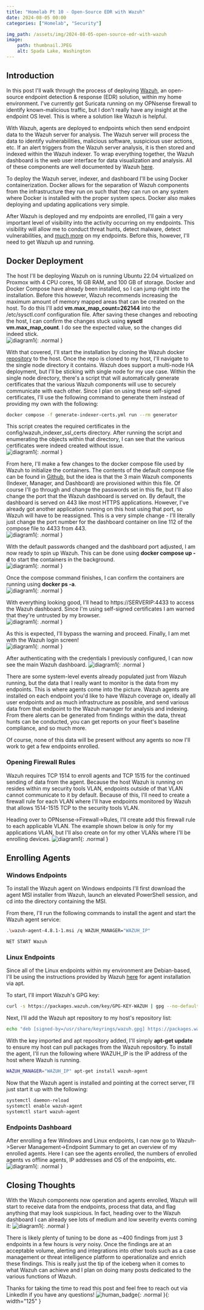 ```yaml
---
title: "Homelab Pt 10 - Open-Source EDR with Wazuh"
date: 2024-08-05 00:00
categories: ["Homelab", "Security"]

img_path: /assets/img/2024-08-05-open-source-edr-with-wazuh
image:
    path: thumbnail.JPEG
    alt: Spada Lake, Washington
---
```

## Introduction
In this post I'll walk through the process of deploying [Wazuh](https://wazuh.com/), an open-source endpoint detection & response (EDR) solution, within my home environment. I've currently got Suricata running on my OPNsense firewall to identify known-malicious traffic, but I don't really have any insight at the endpoint OS level. This is where a solution like Wazuh is helpful. 

With Wazuh, agents are deployed to endpoints which then send endpoint data to the Wazuh server for analysis.  The Wazuh server will process the data to identify vulnerabilities, malicious software, suspicious user actions, etc. If an alert triggers from the Wazuh server analysis, it is then stored and indexed within the Wazuh indexer. To wrap everything together, the Wazuh dashboard is the web user interface for data visualization and analysis. All of these components are well documented by Wazuh [here](https://documentation.wazuh.com/current/getting-started/components/index.html).

To deploy the Wazuh server, indexer, and dashboard I'll be using Docker containerization. Docker allows for the separation of Wazuh components from the infrastructure they run on such that they can run on any system where Docker is installed with the proper system specs. Docker also makes deploying and updating applications very simple. 

After Wazuh is deployed and my endpoints are enrolled, I'll gain a very important level of visibility into the activity occurring on my endpoints. This visibility will allow me to conduct threat hunts, detect malware, detect vulnerabilities, and [much more](https://documentation.wazuh.com/current/getting-started/use-cases/index.html) on my endpoints. Before this, however, I'll need to get Wazuh up and running.

## Docker Deployment
The host I'll be deploying Wazuh on is running Ubuntu 22.04 virtualized on Proxmox with 4 CPU cores, 16 GB RAM, and 100 GB of storage. Docker and Docker Compose have already been installed, so I can jump right into the installation. Before this however, Wazuh recommends increasing the maximum amount of memory mapped areas that can be created on the host. To do this I'll add **vm.max_map_count=262144** into the /etc/sysctl.conf configuration file. After saving these changes and rebooting the host, I can confirm the changes stuck using **sysctl vm.max_map_count**. I do see the expected value, so the changes did indeed stick.  
![diagram1](1.png){: .normal }  

With that covered, I'll start the installation by cloning the Wazuh docker [repository](https://github.com/wazuh/wazuh-docker) to the host. Once the repo is cloned to my host, I'll navigate to the single node directory it contains. Wazuh does support a multi-node HA deployment, but I'll be sticking with single node for my use case. Within the single node directory, there's a script that will automatically generate certificates that the various Wazuh components will use to securely communicate with each other. Since I plan on using these self-signed certificates, I'll use the following command to generate them instead of providing my own with the following:
```bash
docker compose -f generate-indexer-certs.yml run --rm generator
```

This script creates the required certificates in the config/wazuh_indexer_ssl_certs directory. After running the script and enumerating the objects within that directory, I can see that the various certificates were indeed created without issue.  
![diagram1](2.png){: .normal }  

From here, I'll make a few changes to the docker compose file used by Wazuh to initialize the containers. The contents of the default compose file can be found in [Github](https://github.com/wazuh/wazuh-docker/blob/master/single-node/docker-compose.yml), but the idea is that the 3 main Wazuh components (Indexer, Manager, and Dashboard) are provisioned within this file. Of course I'll go through and change the passwords set in this fle, but I'll also change the port that the Wazuh dashboard is served on. By default, the dashboard is served on 443 like most HTTPS applications. However, I've already got another application running on this host using that port, so Wazuh will have to be reassigned. This is a very simple change - I'll literally just change the port number for the dashboard container on line 112 of the compose file to 4433 from 443.  
![diagram1](3.png){: .normal }  

With the default passwords changed and the dashboard port adjusted, I am now ready to spin up Wazuh. This can be done using **docker compose up -d** to start the containers in the background.  
![diagram1](4.png){: .normal }  

Once the compose command finishes, I can confirm the containers are running using **docker ps -a**.  
![diagram1](5.png){: .normal }  

With everything looking good, I'll head to https://SERVERIP:4433 to access the Wazuh dashboard. Since I'm using self-signed certificates I am warned that they're untrusted by my browser.  
![diagram1](6.png){: .normal }  

As this is expected, I'll bypass the warning and proceed. Finally, I am met with the Wazuh login screen!  
![diagram1](7.png){: .normal }  

After authenticating with the credentials I previously configured, I can now see the main Wazuh dashboard.
![diagram1](8.png){: .normal }  

There are some system-level events already populated just from Wazuh running, but the data that I really want to monitor is the data from my endpoints. This is where agents come into the picture. Wazuh agents are installed on each endpoint you'd like to have Wazuh coverage on, ideally all user endpoints and as much infrastructure as possible, and send various data from that endpoint to the Wazuh manager for analysis and indexing. From there alerts can be generated from findings within the data, threat hunts can be conducted, you can get reports on your fleet's baseline compliance, and so much more.

Of course, none of this data will be present without any agents so now I'll work to get a few endpoints enrolled.

### Opening Firewall Rules
Wazuh requires TCP 1514 to enroll agents and TCP 1515 for the continued sending of data from the agent. Because the host Wazuh is running on resides within my security tools VLAN, endpoints outside of that VLAN cannot communicate to it by default. Because of this, I'll need to create a firewall rule for each VLAN where I'll have endpoints monitored by Wazuh that allows 1514-1515 TCP to the security tools VLAN.

Heading over to OPNsense->Firewall->Rules, I'll create add this firewall rule to each applicable VLAN. The example shown below is only for my applications VLAN, but I'll also create on for my other VLANs where I'll be enrolling devices.
![diagram1](9.png){: .normal }  

## Enrolling Agents

### Windows Endpoints
To install the Wazuh agent on Windows endpoints I'll first download the agent MSI installer from Wazuh, launch an elevated PowerShell session, and cd into the directory containing the MSI.

From there, I'll run the following commands to install the agent and start the Wazuh agent service:
```bash
.\wazuh-agent-4.8.1-1.msi /q WAZUH_MANAGER="WAZUH_IP"

NET START Wazuh
```

### Linux Endpoints
Since all of the Linux endpoints within my environment are Debian-based, I'll be using the instructions provided by Wazuh [here](https://documentation.wazuh.com/current/installation-guide/wazuh-agent/wazuh-agent-package-linux.html) for agent installation via apt.

To start, I'll import Wazuh's GPG key:  
```bash
curl -s https://packages.wazuh.com/key/GPG-KEY-WAZUH | gpg --no-default-keyring --keyring gnupg-ring:/usr/share/keyrings/wazuh.gpg --import && chmod 644 /usr/share/keyrings/wazuh.gpg
```

Next, I'll add the Wazuh apt repository to my host's repository list:
```bash
echo "deb [signed-by=/usr/share/keyrings/wazuh.gpg] https://packages.wazuh.com/4.x/apt/ stable main" | tee -a /etc/apt/sources.list.d/wazuh.list
```

With the key imported and apt repository added, I'll simply **apt-get update** to ensure my host can pull packages from the Wazuh repository. To install the agent, I'll run the following where WAZUH_IP is the IP address of the host where Wazuh is running.  
```bash
WAZUH_MANAGER="WAZUH_IP" apt-get install wazuh-agent
```

Now that the Wazuh agent is installed and pointing at the correct server, I'll just start it up with the following:
```bash
systemctl daemon-reload
systemctl enable wazuh-agent
systemctl start wazuh-agent
```

### Endpoints Dashboard
After enrolling a few Windows and Linux endpoints, I can now go to Wazuh->Server Management->Endpoint Summary to get an overview of my enrolled agents. Here I can see the agents enrolled, the numbers of enrolled agents vs offline agents, IP addresses and OS of the endpoints, etc.  
![diagram1](10.png){: .normal }  

## Closing Thoughts
With the Wazuh components now operation and agents enrolled, Wazuh will start to receive data from the endpoints, process that data, and flag anything that may look suspicious. In fact, heading over to the Wazuh dashboard I can already see lots of medium and low severity events coming it:
![diagram1](11.png){: .normal }  

There is likely plenty of tuning to be done as ~400 findings from just 3 endpoints in a few hours is *very* noisy. Once the findings are at an acceptable volume, alerting and integrations into other tools such as a case management or threat intelligence platform to operationalize and enrich these findings. This is really just the tip of the iceberg when it comes to what Wazuh can achieve and I plan on doing many posts dedicated to the various functions of Wazuh. 

Thanks for taking the time to read this post and feel free to reach out via LinkedIn if you have any questions!
![human_badge](badge.svg){: .normal }{: width="125" }